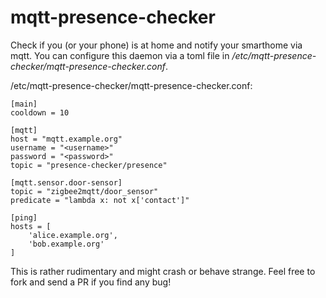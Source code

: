 # mqtt-presence-checker

Check if you (or your phone) is at home and notify your smarthome via mqtt.
You can configure this daemon via a toml file in _/etc/mqtt-presence-checker/mqtt-presence-checker.conf_.

/etc/mqtt-presence-checker/mqtt-presence-checker.conf:

    [main]
    cooldown = 10

    [mqtt]
    host = "mqtt.example.org"
    username = "<username>"
    password = "<password>"
    topic = "presence-checker/presence"
    
    [mqtt.sensor.door-sensor]
    topic = "zigbee2mqtt/door_sensor"
    predicate = "lambda x: not x['contact']"

    [ping]
    hosts = [
        'alice.example.org',
        'bob.example.org'
    ]

This is rather rudimentary and might crash or behave strange. Feel free to fork and send a PR if you find any bug!